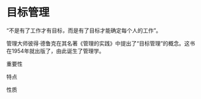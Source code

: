 # 目标管理

“不是有了工作才有目标，而是有了目标才能确定每个人的工作”。

管理大师彼得·德鲁克在其名著《管理的实践》中提出了“目标管理”的概念。这书在1954年就出版了，由此诞生了管理学。



重要性



特点





性质










